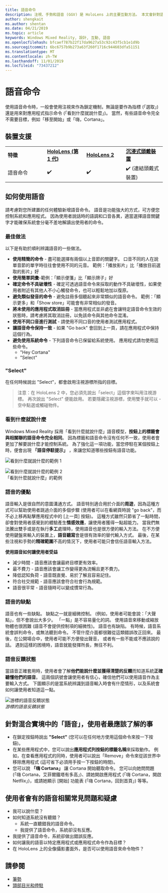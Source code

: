 ```yaml
---
title: 語音命令
description: 注視、手勢和語音 (GGV) 是 HoloLens 上的主要互動方法。 本文會針對語音設計提供縝密的指導方針。
author: shengkait
ms.author: shentan
ms.date: 04/21/2019
ms.topic: article
keywords: Windows Mixed Reality, 設計, 互動, 語音
ms.openlocfilehash: bfcaef787b22f17da9627a53c92c43f5cb1e1d9b
ms.sourcegitcommit: 6bc6757b9b273a63f260f1716c944603dfa51151
ms.translationtype: MT
ms.contentlocale: zh-TW
ms.lasthandoff: 11/01/2019
ms.locfileid: "73437212"
---
```

# <a name="voice-commanding"></a>語音命令

使用語音命令時，一般會使用注視來作為鎖定機制，無論是要作為指標 (「選取」) 還是用來對應用程式指示命令 (「看到什麼就說什麼」)。 當然，有些語音命令完全不需要目標，例如「移至開始」或「嗨，Cortana」。


## <a name="device-support"></a>裝置支援

<table>
    <colgroup>
    <col width="25%" />
    <col width="25%" />
    <col width="25%" />
    <col width="25%" />
    </colgroup>
    <tr>
        <td><strong>特徵</strong></td>
        <td><a href="hololens-hardware-details.md"><strong>HoloLens (第 1 代)</strong></a></td>
        <td><a href="https://docs.microsoft.com/hololens/hololens2-hardware"><strong>HoloLens 2</strong></td>
        <td><a href="immersive-headset-hardware-details.md"><strong>沉浸式頭戴裝置</strong></a></td>
    </tr>
     <tr>
        <td>語音命令</td>
        <td>✔️</td>
        <td>✔️</td>
        <td>✔️ (連結頭戴式裝置)</td>
    </tr>
</table>



## <a name="how-to-use-voice"></a>如何使用語音

請考慮對您所建置的任何體驗新增語音命令。 語音是功能強大的方式，可方便您控制系統和應用程式。 因為使用者說話時的語調和口音各異，適當選擇語音關鍵字才能確保系統會分毫不差地解讀出使用者的命令。

### <a name="best-practices"></a>最佳做法

以下是有助於順利辨識語音的一些做法。
* **使用精簡的命令** - 盡可能選擇有兩個以上音節的關鍵字。 口音不同的人在說單音節的單字時往往會使用不同的元音。 範例：「播放影片」比「播放目前選取的影片」好
* **使用簡單詞彙**-範例：「顯示便箋」比「顯示牌子」好
* **確定命令不具破壞性** - 確定可透過語音命令來採取的動作不具破壞性，如果使用者附近有其他人不小心觸發命令，也可以輕鬆地加以復原。
* **避免類似發音的命令** - 避免註冊多個聽起來非常類似的語音命令。 範例：「顯示更多」和「Show store」可能會有非常相似的發音。
* **將未使用的應用程式取消註冊** - 當應用程式並非處在會讓特定語音命令生效的狀態時，請考慮將其取消註冊，以免該命令與其他命令混淆。
* **使用不同口音進行測試** - 請使用不同口音的使用者測試應用程式。
* **讓語音命令保持一致** - 如果 "Go back" 會回到上一頁，請在應用程式中保持這個行為。
* **避免使用系統命令** - 下列語音命令已保留給系統使用。 應用程式請勿使用這些命令。
   * "Hey Cortana"
   * "Select"

### <a name="select"></a>"Select"

在任何時候說出 "Select"，都會啟用注視游標所指的目標。 

>注意：在 HoloLens 2 中，您必須先說出「select」這個字來叫用注視游標。 再次說出 "Select" 便能啟用。 若要隱藏注視游標，使用雙手就可以 - 空中點選或觸碰物件。 

### <a name="see-it-say-it"></a>看到什麼就說什麼

Windows Mixed Reality 採用「看到什麼就說什麼」語音模型，**按鈕上的標籤會與相關聯的語音命令完全相同**。 因為標籤和語音命令沒有任何不一致，使用者會更加了解要說什麼才能控制系統。 為了強化這一項功能，當您停駐在某個按鈕上時，便會出現 **「語音停駐提示」** ，來讓您知道哪些按鈕有語音功能。


![看到什麼就說什麼的範例 1](images/voice-seeitsayit1-640px.jpg)

![看到什麼就說什麼的範例 2](images/voice-seeitsayit2-640px.jpg)<br>
「看到什麼就說什麼」的範例

### <a name="voices-strengths"></a>語音的優點

語音輸入是很自然的意圖溝通方式。 語音特別適合用於介面的**周遊**，因為這種方式可以幫助使用者跳過介面的多個步驟 (使用者可以在看網頁時說 "go back"，而不必上移再點擊應用程式中的 [上一頁] 按鈕)。 這種方式雖然只節省了一點時間，卻會對使用者感覺到的體驗產生**情感效應**，讓使用者獲得一點超能力。 當我們無法騰出雙手或是在執行**多工**處理時，使用語音也是很方便的輸入方法。 在不方便使用鍵盤來輸入的裝置上，**語音聽寫**會是很有效率的替代輸入方式。 最後，在某些注視和手勢的**精確範圍**不高的情況下，使用者可能只會信任語音輸入方法。

**使用語音如何讓使用者受益**
* 減少時間 - 語音應該會讓最終目標更有效率。
* 最不費力 - 語音應該會讓工作變得更為流暢且更不費力。
* 降低認知負荷 - 語音既直覺、易於了解且容易記住。
* 符合社交規範 - 語音應該會符合社會行為規範。
* 語音很平常 - 語音隨時可以變成慣常行為。

### <a name="voices-weaknesses"></a>語音的缺點

語音也有一些缺點。 缺點之一就是細微控制。 (例如，使用者可能會說：「大聲點」，但不會說出大多少。 「一點」是不容易量化的詞。 使用語音來移動或縮放物體也很困難 (語音不會提供控制項的細微性)。 語音也有缺陷。 有時候，語音系統會誤判命令，或無法聽到命令。 不管什麼介面都很難從這類錯誤改正回來。 最後，在公開場合中，使用者可能不方便發出聲音， 或者有一些不能或不應該說的話。 遇到這樣的困境時，語音就能發揮所長，無往不利。

### <a name="voice-feedback-states"></a>語音反饋狀態

當語音正確套用時，使用者會了解**他們能說什麼並獲得清楚的反饋**而知道系統**正確聽懂他們的語音**。 這兩個訊號會讓使用者有信心，確信他們可以使用語音作為主要輸入方式。 下圖顯示的是當系統辨識到語音輸入時會有什麼情形，以及系統會如何讓使用者知道這一點。

![游標的語音反饋狀態](images/voicefeedbackstates.png)<br>
*游標的語音反饋狀態*

## <a name="top-things-users-should-know-about-speech-in-mixed-reality"></a>針對混合實境中的「語音」，使用者最應該了解的事
* 在鎖定按鈕時說出 **"Select"** (您可以在任何地方使用這個命令來按一下按鈕)。
* 在某些應用程式中，您可以說出**應用程式列按鈕的標籤名稱**來採取動作。 例如，在查看應用程式的同時，使用者可以說出「Remove」命令來從該世界中移除應用程式 (這可省下必須用手按一下按鈕的時間)。
* 您可以說 **「嗨 Cortana」** 讓 Cortana 開始聽取命令。 您可以向她問問題 (「嗨 Cortana，艾菲爾鐵塔有多高」)、請她開啟應用程式 (「嗨 Cortana，開啟 Netflix」)，或請她顯示 [開始] 功能表 (「嗨 Cortana，回到首頁」) 等等。

## <a name="common-questions-and-concerns-users-have-about-voice"></a>使用者會有的語音相關常見問題和疑慮
* 我可以說什麼？
* 如何知道系統沒有聽錯？
   * 系統一直聽錯我的語音命令。
   * 我提供了語音命令，系統卻沒有反應。
* 我提供了語音命令，系統卻做出錯誤反應。
* 如何讓我的語音以特定應用程式或應用程式命令作為目標？
* 在 HoloLens 上的全像攝影畫面外，是否可以使用語音來命令物件？

## <a name="see-also"></a>請參閱
* [筆勢](gaze-and-commit.md#composite-gestures)
* [頭部目光和停駐](gaze-and-dwell.md)
